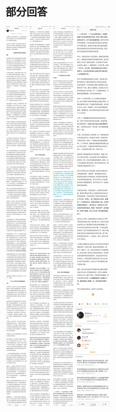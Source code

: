 # 部分回答


![1](media/15103174572454/1.jpg)
![2](media/15103174572454/2.jpg)
![3](media/15103174572454/3.jpg)
![4](media/15103174572454/4.jpg)

